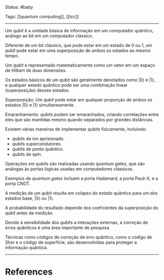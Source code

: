 
Status: #baby 

Tags: [[quantum computing]],  [[tcc]]

---

Um *qubit* é a unidade básica de informação em um computador quântico, análogo ao bit em um computador clássico.

Diferente de um bit clássico, que pode estar em um estado de 0 ou 1, um *qubit* pode estar em uma superposição de ambos os estados ao mesmo tempo.

Um *qubit* é representado matematicamente como um vetor em um espaço de Hilbert de duas dimensões.

Os estados básicos de um *qubit* são geralmente denotados como |0⟩ e |1⟩, e qualquer estado quântico pode ser uma combinação linear (superposição) desses estados.

Superposição: Um *qubit* pode estar em qualquer proporção de ambos os estados |0⟩ e |1⟩ simultaneamente.

Emaranhamento: *qubit*s podem ser emaranhados, criando correlações entre eles que são mantidas mesmo quando separados por grandes distâncias.

Existem várias maneiras de implementar *qubit*s fisicamente, incluindo:
- *qubit*s de íon aprisionado.
- *qubit*s supercondutores.
- *qubit*s de ponto quântico.
- *qubit*s de spin.

Operações em *qubit*s são realizadas usando *quantum gates*, que são análogas às portas lógicas usadas em computadores clássicos.

Exemplos de *quantum gates* incluem a porta Hadamard, a porta Pauli-X, e a porta CNOT.

A medição de um *qubit* resulta em colapso do estado quântico para um dos estados base, |0⟩ ou |1⟩.

A probabilidade do resultado depende dos coeficientes da superposição do *qubit* antes da medição.

Devido à sensibilidade dos *qubit*s a interações externas, a correção de erros quânticos é uma área importante de pesquisa.

Técnicas como códigos de correção de erro quântico, como o código de Shor e o código de superfície, são desenvolvidas para proteger a informação quântica.

---

# References
